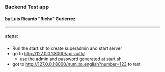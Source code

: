 ### Backend Test app
#### by Luis Ricardo "Richo" Gurierrez
---
##### steps:
- Run the start.sh to create superadmin and start server
- go to http://127.0.0.1:8000/api-auth/
    - use the admin and password generated at start.sh
- got to http://127.0.0.1:8000/num_to_english?number=123 to test
